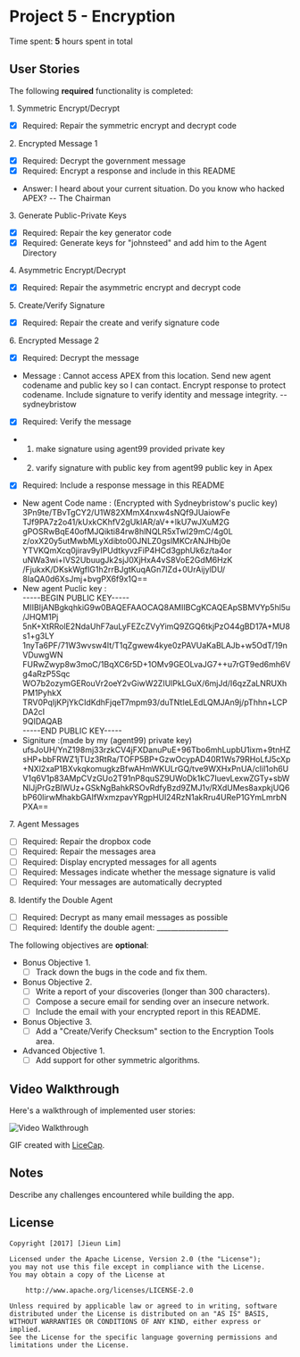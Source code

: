 
# Project 5 - Encryption

Time spent: **5** hours spent in total

## User Stories

The following **required** functionality is completed:

1\. Symmetric Encrypt/Decrypt
  * [x]  Required: Repair the symmetric encrypt and decrypt code

2\. Encrypted Message 1
  * [x]  Required: Decrypt the government message
  * [x]  Required: Encrypt a response and include in this README
  * Answer: I heard about your current situation. Do you know who hacked APEX? -- The Chairman

3\. Generate Public-Private Keys
  * [x]  Required: Repair the key generator code
  * [x]  Required: Generate keys for "johnsteed" and add him to the Agent Directory

4\. Asymmetric Encrypt/Decrypt
  * [x]  Required: Repair the asymmetric encrypt and decrypt code

5\. Create/Verify Signature
  * [x]  Required: Repair the create and verify signature code
  
6\. Encrypted Message 2
  * [x]  Required: Decrypt the message
  * Message : Cannot access APEX from this location. Send new agent codename and public key so I can contact. Encrypt response to protect codename. Include signature to verify identity and message integrity. -- sydneybristow
  * [x]  Required: Verify the message
  * 1) make signature using agent99 provided private key
  * 2) varify signature with public key from agent99 public key in Apex
  * [x]  Required: Include a response message in this README
  * New agent Code name : (Encrypted with Sydneybristow's puclic key)<br /> 
  3Pn9te/TBvTgCY2/U1W82XMmX4nxw4sNQf9JUaiowFe<br />
  TJf9PA7z2o41/kUxkCKhfV2gUkIAR/aV++lkU7wJXuM2G<br />
  gPOSRwBqE40ofMJQikti84rw8hlNQLR5xTwI29mC/4g0L<br />
  z/oxX20y5utMwbMLyXdibto00JNLZ0gslMKCrANJHbj0e<br />
  YTVKQmXcq0jirav9yIPUdtkyvzFiP4HCd3gphUk6z/ta4or<br />
  uNWa3wi+lVS2UbuugJk2sjJ0XjHxA4vS8VoE2GdM6HzK<br />
  /FjukxK/DKskWgfIG1h2rrBJgtKuqAGn7IZd+0UrAijylDU/<br />
  8IaQA0d6XsJmj+bvgPX6f9x1Q==
  * New agent Puclic key :<br />
-----BEGIN PUBLIC KEY-----<br />
MIIBIjANBgkqhkiG9w0BAQEFAAOCAQ8AMIIBCgKCAQEApSBMVYp5hl5u/JHQM1Pj<br />
5nK+XtRRolE2NdaUhF7auLyFEZcZVyYimQ9ZGQ6tkjPzO44gBD17A+MU8s1+g3LY<br />
1nyTa6PF/71W3wvsw4lt/T1qZgwew4kye0zPAVUaKaBLAJb+w5OdT/19nVDuwgWN<br />
FURwZwyp8w3moC/1BqXC6r5D+1OMv9GEOLvaJG7++u7rGT9ed6mh6Vg4aRzP5Sqc<br />
WO7b2ozymGERouVr2oeY2vGiwW2ZIUlPkLGuX/6mjJd/I6qzZaLNRUXhPM1PyhkX<br />
TRV0PqIjKPjYkCIdKdhFjqeT7mpm93/duTNtIeLEdLQMJAn9j/pThhn+LCPDA2cI<br />
9QIDAQAB<br />
-----END PUBLIC KEY-----<br />
  * Signiture :(made by my (agent99) private key)<br />
  ufsJoUH/YnZ198mj33rzkCV4jFXDanuPuE+96Tbo6mhLupbU1ixm+9tnHZsHP+bbFRWZ1jTUz3RtRa/TOFP5BP+GzwOcypAD40R1Ws79RHoLfJ5cXp+NXl2xaP1BXvkqkomugkzBfwAHmWKULrGQ/tve9WXHxPnUA/cIil1oh6UV1q6V1p83AMpCVzGUo2T91nP8quSZ9UWoDk1kC7IuevLexwZGTy+sbWNIJjPrGzBlWUz+GSkNgBahkRSOvRdfyBzd9ZMJ1v/RXdUMes8axpkjUQ6bP60lirwMhakbGAIfWxmzpavYRgpHUl24RzN1akRru4UReP1GYmLmrbNPXA==

7\. Agent Messages
  * [ ]  Required: Repair the dropbox code
  * [ ]  Required: Repair the messages area
  * [ ]  Required: Display encrypted messages for all agents
  * [ ]  Required: Messages indicate whether the message signature is valid
  * [ ]  Required: Your messages are automatically decrypted

8\. Identify the Double Agent
  * [ ]  Required: Decrypt as many email messages as possible
  * [ ]  Required: Identify the double agent: ____________________

The following objectives are **optional**:

* Bonus Objective 1\.
  * [ ]  Track down the bugs in the code and fix them.

* Bonus Objective 2\.
  * [ ]  Write a report of your discoveries (longer than 300 characters).
  * [ ]  Compose a secure email for sending over an insecure network.
  * [ ]  Include the email with your encrypted report in this README.

* Bonus Objective 3\.
  * [ ]  Add a "Create/Verify Checksum" section to the Encryption Tools area.

* Advanced Objective 1\.
  * [ ]  Add support for other symmetric algorithms.

## Video Walkthrough

Here's a walkthrough of implemented user stories:

<img src='http://i.imgur.com/link/to/your/gif/file.gif' title='Video Walkthrough' width='' alt='Video Walkthrough' />

GIF created with [LiceCap](http://www.cockos.com/licecap/).

## Notes

Describe any challenges encountered while building the app.

## License

    Copyright [2017] [Jieun Lim]

    Licensed under the Apache License, Version 2.0 (the "License");
    you may not use this file except in compliance with the License.
    You may obtain a copy of the License at

        http://www.apache.org/licenses/LICENSE-2.0

    Unless required by applicable law or agreed to in writing, software
    distributed under the License is distributed on an "AS IS" BASIS,
    WITHOUT WARRANTIES OR CONDITIONS OF ANY KIND, either express or implied.
    See the License for the specific language governing permissions and
    limitations under the License.
